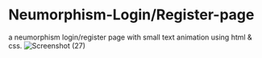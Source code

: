 # Neumorphism-Login/Register-page
a neumorphism login/register page with small text animation using html & css.
![Screenshot (27)](https://user-images.githubusercontent.com/115480641/196056544-0e6e1670-eba0-477a-876d-baf8ae9138ca.png)
